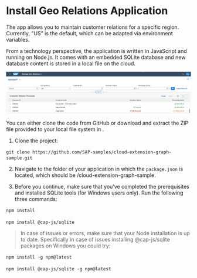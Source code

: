 # Install Geo Relations Application

The app allows you to maintain customer relations for a specific region. Currently, "US" is the default, which can be adapted via environment variables.

From a technology perspective, the application is written in JavaScript and running on Node.js. It comes with an embedded SQLite database and new database content is stored in a local file on the cloud.

 ![app](./images/devandapp1.png)


You can either clone the code from GitHub or download and extract the ZIP file provided to your local file system in <your installation folder>.

1. Clone the project:

```
git clone https://github.com/SAP-samples/cloud-extension-graph-sample.git
```

2. Navigate to the folder of your application in which the `package.json` is located, which should be <your installation folder>/cloud-extension-graph-sample.

3. Before you continue, make sure that you’ve completed the prerequisites and installed SQLite tools (for Windows users only). Run the following three commands:

```
npm install

npm install @cap-js/sqlite 
```

> In case of issues or errors, make sure that your Node installation is up to date. Specifically in case of issues installing @cap-js/sqlite packages on Windows you could try:

```
npm install -g npm@latest

npm install @cap-js/sqlite -g npm@latest
```



